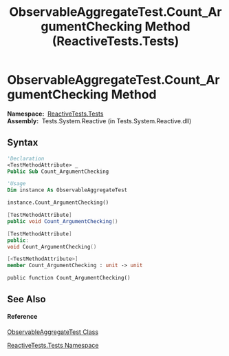 ﻿---
title: ObservableAggregateTest.Count_ArgumentChecking Method  (ReactiveTests.Tests)
TOCTitle: Count_ArgumentChecking Method
ms:assetid: M:ReactiveTests.Tests.ObservableAggregateTest.Count_ArgumentChecking
ms:mtpsurl: https://msdn.microsoft.com/en-us/library/reactivetests.tests.observableaggregatetest.count_argumentchecking(v=VS.103)
ms:contentKeyID: 36621134
ms.date: 06/28/2011
mtps_version: v=VS.103
f1_keywords:
- ReactiveTests.Tests.ObservableAggregateTest.Count_ArgumentChecking
dev_langs:
- CSharp
- JScript
- VB
- FSharp
- c++
---

# ObservableAggregateTest.Count\_ArgumentChecking Method

**Namespace:**  [ReactiveTests.Tests](hh289046\(v=vs.103\).md)  
**Assembly:**  Tests.System.Reactive (in Tests.System.Reactive.dll)

## Syntax

``` vb
'Declaration
<TestMethodAttribute> _
Public Sub Count_ArgumentChecking
```

``` vb
'Usage
Dim instance As ObservableAggregateTest

instance.Count_ArgumentChecking()
```

``` csharp
[TestMethodAttribute]
public void Count_ArgumentChecking()
```

``` c++
[TestMethodAttribute]
public:
void Count_ArgumentChecking()
```

``` fsharp
[<TestMethodAttribute>]
member Count_ArgumentChecking : unit -> unit 
```

``` jscript
public function Count_ArgumentChecking()
```

## See Also

#### Reference

[ObservableAggregateTest Class](hh314823\(v=vs.103\).md)

[ReactiveTests.Tests Namespace](hh289046\(v=vs.103\).md)


